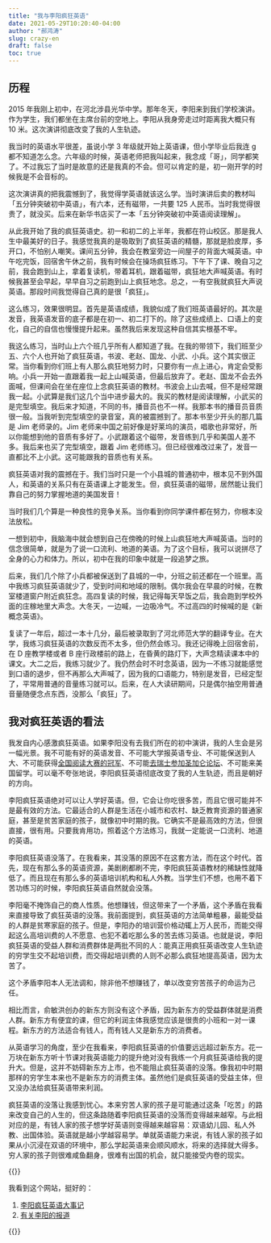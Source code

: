 ```yaml
---
title: "我与李阳疯狂英语"
date: 2021-05-29T10:20:40-04:00
author: "郝鸿涛"
slug: crazy-en
draft: false
toc: true
---
```

## 历程
2015 年我刚上初中，在河北涉县光华中学。那年冬天，李阳来到我们学校演讲。作为学生，我们都坐在主席台前的空地上。李阳从我身旁走过时距离我大概只有 10 米。这次演讲彻底改变了我的人生轨迹。

我当时的英语水平很差，虽说小学 3 年级就开始上英语课，但小学毕业后我连 g 都不知道怎么念。六年级的时候，英语老师把我叫起来，我念成「哥」，同学都笑了。不过我忘了当时是故意的还是我真的不会。但可以肯定的是，初一刚开学的时候我是不会音标的。

这次演讲真的把我震憾到了，我觉得学英语就该这么学。当时演讲后卖的教材叫「五分钟突破初中英语」，有六本，还有磁带，一共要 125 人民币。当时我觉得很贵了，就没买。后来在新华书店买了一本「五分钟突破初中英语阅读理解」。

从此我开始了我的疯狂英语史。初一和初二的上半年，我都在符山校区。那是我人生中最美好的日子。我感觉我真的是吸取到了疯狂英语的精髓，那就是脸皮厚，多开口，不怕别人嘲笑。课间五分钟，我会在教室旁边一间屋子的背面大喊英语。中午吃完饭，回宿舍午休之前，我有时候会在操场疯狂练习。下午下了课、晚自习之前，我会跑到山上，拿着复读机，带着耳机，跟着磁带，疯狂地大声喊英语。有时候我甚至会早起，早早自习之前跑到山上疯狂地念。总之，一有空我就疯狂大声说英语。那段时间我觉得自己真的是很「疯狂」。

这么练习，效果很明显。首先是英语成绩，我貌似成了我们班英语最好的。其次是发音，我英语发音的底子都是在初一、初二打下的。除了这些成绩上、口语上的变化，自己的自信也慢慢提升起来。虽然我后来发现这种自信其实根基不牢。

我这么练习，当时山上六个班几乎所有人都知道了我。在我的带领下，我们班至少五、六个人也开始了疯狂英语，书波、老赵、国龙、小武、小兵。这个其实很正常。当你看到你们班上有人那么疯狂地努力时，只要你有一点上进心，肯定会受影响。小兵一开始一直跟着我一起上山喊英语，但最后放弃了。老赵、国龙不会去外面喊，但课间会在坐在座位上念疯狂英语的教材。书波会上山去喊，但不是经常跟我一起。小武算是我们这几个当中进步最大的。我买的教材是阅读理解，小武买的是完型填空。我后来才知道，不同的书，播音员也不一样。我那本书的播音员音质很一般。当我听到完型填空的录音室，真的被震撼到了。那本书至少开头的那几篇是 Jim 老师录的。Jim 老师来中国之前好像是好莱坞的演员，唱歌也非常好，所以你能想到他的音质有多好了。小武跟着这个磁带，发音练到几乎和美国人差不多。我后来也买了完型填空，跟着 Jim 老师练习。但已经很难改过来了，发音一直都比不上小武。这可能跟我的音质也有关系。

疯狂英语对我的震撼在于。我们当时只是一个小县城的普通初中，根本见不到外国人，和英语的关系只有在英语课上才能发生。但，疯狂英语的磁带，居然能让我们靠自己的努力掌握地道的美国发音！

当时我们几个算是一种良性的竞争关系。当你看到你同学课件都在努力，你根本没法放松。

一想到初中，我脑海中就会想到自己在傍晚的时候上山疯狂地大声喊英语。当时的信念很简单，就是为了说一口流利、地道的美语。为了这个目标，我可以说拼尽了全身的心力和体力。所以，初中在我的印象中就是一段追梦之旅。

后来，我们几个除了小兵都被保送到了县城的一中，分班之前还都在一个班里。高中我练习疯狂英语就少了，受到时间和地域的限制。偶尔我会在早晨的时候，在教室楼道窗户附近疯狂念。高四复读的时候，我记得每天早饭之后，我会跑到学校外面的庄稼地里大声念。大冬天，一边喊，一边吸冷气。不过高四的时候喊的是《新概念英语》。

复读了一年后，超过一本十几分，最后被录取到了河北师范大学的翻译专业。在大学，我练习疯狂英语的次数反而不太多，但仍然会练习。我还记得晚上回宿舍前，在 D 座教学楼或者 B 座行政楼前的路上，在昏黄的路灯下，大声念精读课本中的课文。大二之后，我练习就少了。我仍然会时不时念英语，因为一不练习就能感觉到口语的退步，但不再那么大声喊了，因为我的口语能力，特别是发音，已经定型了，平常用普通的音量练习就可以。后来，在人大读研期间，只是偶尔抽空用普通音量随便念点东西，没那么「疯狂」了。

## 我对疯狂英语的看法

我发自内心感激疯狂英语。如果李阳没有去我们所在的初中演讲，我的人生会是另一幅光景。我不可能有好的英语发音、不可能大学报英语专业、不可能保送到人大、不可能获得[全国阅读大赛的冠军](/cn/2020/01/06/fltrp-reading-contest/)、不可能[去瑞士参加圣加仑论坛](/cn/2020/01/17/2017-st.gallen-memory/)、不可能来美国留学。可以毫不夸张地说，李阳疯狂英语彻底改变了我的人生轨迹，而且是朝好的方向。

李阳疯狂英语绝对可以让人学好英语。但，它会让你吃很多苦，而且它很可能并不是最有效的方法。它最适合的人群是生活在小城市和农村、缺乏教育资源的普通家庭，甚至是贫苦家庭的孩子，就像初中时期的我。它确实不是最高效的方法，但很直接，很有用。只要我肯用功，照着这个方法练习，我就一定能说一口流利、地道的英语。

李阳疯狂英语没落了。在我看来，其没落的原因不在这套方法，而在这个时代。首先，现在有那么多的英语资源，美剧刷都刷不完，李阳疯狂英语教材的稀缺性就降低了。而且现在有那么多的英语培训机构和私人外教。当学生们不想，也用不着下苦功练习的时候，李阳疯狂英语自然就会没落。

李阳毫不掩饰自己的商人性质。他想赚钱，但这带来了一个矛盾，这个矛盾在我看来直接导致了疯狂英语的没落。我前面提到，疯狂英语的方法简单粗暴，最能受益的人群是贫寒家庭的孩子。但是，李阳办的培训营价格动辄上万人民币，而能交得起这么高培训费的人不愿意、也犯不着吃那么多的苦去练习英语。也就是说，李阳疯狂英语的受益人群和消费群体是两批不同的人：能真正用疯狂英语改变人生轨迹的穷学生交不起培训费，而交得起培训费的人则不必那么疯狂地提高英语，因为太苦了。

这个矛盾李阳本人无法调和，除非他不想赚钱了，单以改变穷苦孩子的命运为己任。

相比而言，俞敏洪创办的新东方则没有这个矛盾，因为新东方的受益群体就是消费人群。新东方有便宜的课，但它的利润主体我感觉应该是很贵的小班和一对一课程。新东方的方法适合有钱人，而有钱人又是新东方的消费者。

从英语学习的角度，至少在我看来，李阳疯狂英语的价值要远远超过新东方。花一万块在新东方听十节课对我英语能力的提升绝对没有我练一个月疯狂英语给我的提升大。但是，这并不妨碍新东方上市，也不能阻止疯狂英语的没落。像我初中时期那样的穷学生本来也不是新东方的消费主体。虽然他们是疯狂英语的受益主体，但又没办法给疯狂英语带来利润。

疯狂英语的没落让我感到忧心。本来穷苦人家的孩子是可能通过这条「吃苦」的路来改变自己的人生的，但这条路随着李阳疯狂英语的没落而变得越来越窄。与此相对应的是，有钱人家的孩子想学好英语则变得越来越容易：双语幼儿园、私人外教、出国体验。英语就是越小学越容易学。单就英语能力来说，有钱人家的孩子如果从小沉浸在双语的环境中，那么学起英语来会顺风顺水，将来的选择就大得多。穷人家的孩子则很难咸鱼翻身，很难有出国的机会，就只能接受内卷的现实。

{{<block class="note">}}

我看到这个网站，挺好的：

1. [李阳疯狂英语大事记](https://lyce.info/)
2. [有关李阳的报道](https://lyce.info/archive/)

{{<end>}}











